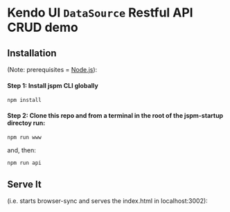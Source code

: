 # Kendo UI `DataSource` Restful API CRUD demo

## Installation 
(Note: prerequisites = [Node.js](https://nodejs.org/download/)):

#### Step 1: Install jspm CLI globally

```
npm install
```

#### Step 2: Clone this repo and from a terminal in the root of the jspm-startup directoy run:

```
npm run www
```

and, then:

```
npm run api
```

## Serve It 
(i.e. starts browser-sync and serves the index.html in localhost:3002):

